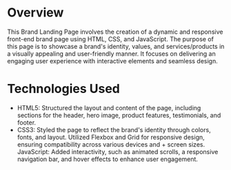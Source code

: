# Overview
This Brand Landing Page involves the creation of a dynamic and responsive front-end brand page using HTML, CSS, and JavaScript. The purpose of this page is to showcase a brand's identity, values, and services/products in a visually appealing and user-friendly manner. It focuses on delivering an engaging user experience with interactive elements and seamless design.

# Technologies Used
+ HTML5: Structured the layout and content of the page, including sections for the header, hero image, product features, testimonials, and footer.
+ CSS3: Styled the page to reflect the brand's identity through colors, fonts, and layout. Utilized Flexbox and Grid for responsive design, ensuring compatibility across various devices and + screen sizes.
JavaScript: Added interactivity, such as animated scrolls, a responsive navigation bar, and hover effects to enhance user engagement.
